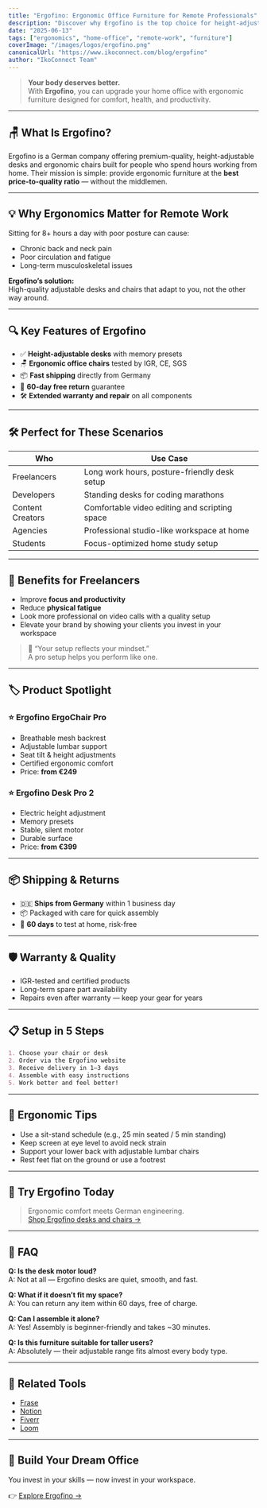 ```yaml
---
title: "Ergofino: Ergonomic Office Furniture for Remote Professionals"
description: "Discover why Ergofino is the top choice for height-adjustable desks and ergonomic chairs—perfect for freelancers and remote workers building a healthy home office."
date: "2025-06-13"
tags: ["ergonomics", "home-office", "remote-work", "furniture"]
coverImage: "/images/logos/ergofino.png"
canonicalUrl: "https://www.ikoconnect.com/blog/ergofino"
author: "IkoConnect Team"
---
```


> **Your body deserves better.**  
> With **Ergofino**, you can upgrade your home office with ergonomic furniture designed for comfort, health, and productivity.

---

## 🪑 What Is Ergofino?

Ergofino is a German company offering premium-quality, height-adjustable desks and ergonomic chairs built for people who spend hours working from home. Their mission is simple: provide ergonomic furniture at the **best price-to-quality ratio** — without the middlemen.

---

## 💡 Why Ergonomics Matter for Remote Work

Sitting for 8+ hours a day with poor posture can cause:
- Chronic back and neck pain
- Poor circulation and fatigue
- Long-term musculoskeletal issues

**Ergofino’s solution:**  
High-quality adjustable desks and chairs that adapt to you, not the other way around.

---

## 🔍 Key Features of Ergofino

- ✅ **Height-adjustable desks** with memory presets
- 🪑 **Ergonomic office chairs** tested by IGR, CE, SGS
- 📦 **Fast shipping** directly from Germany
- 🔁 **60-day free return** guarantee
- 🛠️ **Extended warranty and repair** on all components

---

## 🛠️ Perfect for These Scenarios

| Who | Use Case |
|-----|----------|
| Freelancers | Long work hours, posture-friendly desk setup |
| Developers | Standing desks for coding marathons |
| Content Creators | Comfortable video editing and scripting space |
| Agencies | Professional studio-like workspace at home |
| Students | Focus-optimized home study setup |

---

## 🧘 Benefits for Freelancers

- Improve **focus and productivity**
- Reduce **physical fatigue**
- Look more professional on video calls with a quality setup
- Elevate your brand by showing your clients you invest in your workspace

> 📌 “Your setup reflects your mindset.”  
> A pro setup helps you perform like one.

---

## 🏷️ Product Spotlight

### ⭐ Ergofino ErgoChair Pro

- Breathable mesh backrest  
- Adjustable lumbar support  
- Seat tilt & height adjustments  
- Certified ergonomic comfort  
- Price: **from €249**

### ⭐ Ergofino Desk Pro 2

- Electric height adjustment  
- Memory presets  
- Stable, silent motor  
- Durable surface  
- Price: **from €399**

---

## 📦 Shipping & Returns

- 🇩🇪 **Ships from Germany** within 1 business day
- 📦 Packaged with care for quick assembly
- 🔁 **60 days** to test at home, risk-free

---

## 🛡️ Warranty & Quality

- IGR-tested and certified products  
- Long-term spare part availability  
- Repairs even after warranty — keep your gear for years

---

## 📋 Setup in 5 Steps

```markdown
1. Choose your chair or desk
2. Order via the Ergofino website
3. Receive delivery in 1–3 days
4. Assemble with easy instructions
5. Work better and feel better!
```

---

## 🧠 Ergonomic Tips

- Use a sit-stand schedule (e.g., 25 min seated / 5 min standing)
- Keep screen at eye level to avoid neck strain
- Support your lower back with adjustable lumbar chairs
- Rest feet flat on the ground or use a footrest

---

## 📣 Try Ergofino Today

> Ergonomic comfort meets German engineering.  
> [Shop Ergofino desks and chairs →](https://www.ergofino.de/?ref=ikoconnect)

---

## 🙋 FAQ

**Q: Is the desk motor loud?**  
A: Not at all — Ergofino desks are quiet, smooth, and fast.

**Q: What if it doesn’t fit my space?**  
A: You can return any item within 60 days, free of charge.

**Q: Can I assemble it alone?**  
A: Yes! Assembly is beginner-friendly and takes ~30 minutes.

**Q: Is this furniture suitable for taller users?**  
A: Absolutely — their adjustable range fits almost every body type.

---

## 🧩 Related Tools

- [Frase](/blog/frase)
- [Notion](/blog/notion)
- [Fiverr](/blog/fiverr)
- [Loom](/blog/loom)

---

## 🧰 Build Your Dream Office

You invest in your skills — now invest in your workspace.

👉 [Explore Ergofino →](https://www.ergofino.de/?ref=ikoconnect)
